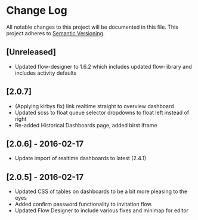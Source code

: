 # Change Log
All notable changes to this project will be documented in this file.
This project adheres to [Semantic Versioning](http://semver.org/).

## [Unreleased]
* Updated flow-designer to 1.6.2 which includes updated flow-library and includes activity defaults

## [2.0.7]
* (Applying kirbys fix) link realtime straight to overview dashboard
* Updated scss to float queue selector dropdowns to float left instead of right
* Re-added Historical Dashboards page, added birst iframe

## [2.0.6] - 2016-02-17
* Update import of realtime dashboards to latest (2.4.1)

## [2.0.5] - 2016-02-17
* Updated CSS of tables on dashboards to be a bit more pleasing to the eyes
* Added confirm password functionality to invitation flow.
* Updated Flow Designer to include various fixes and minimap for editor
